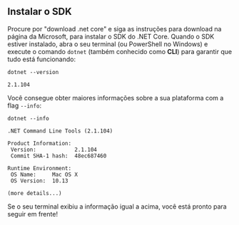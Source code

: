 ## Instalar o SDK
Procure por "download .net core" e siga as instruções para download na página da Microsoft, para instalar o SDK do .NET Core. Quando o SDK estiver instalado, abra o seu terminal (ou PowerShell no Windows) e execute o comando `dotnet` (também conhecido como **CLI**) para garantir que tudo está funcionando:

```
dotnet --version

2.1.104
```

Você consegue obter maiores informações sobre a sua plataforma com a flag `--info`:

```
dotnet --info

.NET Command Line Tools (2.1.104)

Product Information:
 Version:            2.1.104
 Commit SHA-1 hash:  48ec687460

Runtime Environment:
 OS Name:     Mac OS X
 OS Version:  10.13

(more details...)
```

Se o seu terminal exibiu a informação igual a acima, você está pronto para seguir em frente!
